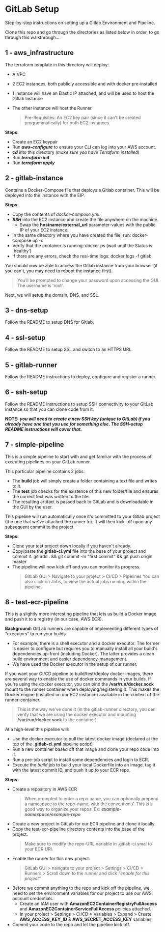 # GitLab Setup

Step-by-step instructions on setting up a Gitlab Environment and Pipeline.

Clone this repo and go through the directories as listed below in order, to go through this walkthrough....


## 1 - aws_infrastructure
The terraform template in this directory will deploy:
  - A VPC
  - 2 EC2 instances, both publicly accessible and with docker pre-installed
  - 1 instance will have an Elastic IP attached, and will be used to host the Gitlab Instance
  - The other instance will host the Runner

    > Pre-Requisites:
    > An EC2 key pair (since it can't be created programmatically) for both EC2 instances.

**Steps:**
  - Create an EC2 keypair
  - Run ***aws-configure*** to ensure your CLI can log into your AWS account.
  - ***cd*** into this directory *(make sure you have Terraform installed)*
  - Run ***terraform init***
  - Run ***terraform apply***


## 2 - gitlab-instance
Contains a Docker-Compose file that deploys a Gitlab container. This will be deployed into the instance with the EIP.

**Steps:**
  - Copy the contents of *docker-compose.yml*.
  - ***SSH*** into the EC2 instance and create the file anywhere on the machine.
    - Swap the **hostname**/**external_url** parameter-values with the public IP of your EC2 instance.
  - In the same directory where you have created the file, run:
        docker-compose up -d
  - Verify that the container is running:
        docker ps (wait until the Status is 'healthy')
  - If there are any errors, check the real-time logs:
        docker logs -f gitlab

You should now be able to access the Gitlab instance from your browser (if you can't, you may need to reboot the instance first).
  > You'll be prompted to change your password upon accessing the GUI.
  > The username is 'root'.

Next, we will setup the domain, DNS, and SSL.


## 3 - dns-setup
Follow the README to setup DNS for Gitlab.


## 4 - ssl-setup
Follow the README to setup SSL and switch to an HTTPS URL.


## 5 - gitlab-runner
Follow the README instructions to deploy, configure and register a runner.


## 6 - ssh-setup
Follow the README instructions to setup SSH connectivity to your GitLab instance so that you can clone code from it.

**NOTE:** ***you will need to create a new SSH key (unique to GitLab) if you already have one that you use for something else. The SSH-setup README instructions will cover that.***


## 7 - simple-pipeline
This is a simple pipeline to start with and get familiar with the process of executing pipelines on your GitLab runner.

This particular pipeline contains 2 jobs:
  - The **build** job will simply create a folder containing a text file and writes to it.
  - The **test** job checks for the existence of this new folder/file and ensures the correct text was written to the file.
  - The resulting artifact is passed back to GitLab and is downloadable in the GUI by the user.

This pipeline will run automatically once it's committed to your Gitlab project (the one that we've attached the runner to). It will then kick-off upon any subsequent commit to the project.

**Steps:**
  - Clone your test project down locally if you haven't already.
  - Copy/paste the **gitlab-ci.yml** file into the base of your project and commit it.
      git add . && git commit -m "first commit" && git push origin master
  - The pipeline will now kick off and you can monitor its progress.
      > GitLab GUI > Navigate to your project > CI/CD > Pipelines
      > You can also click on Jobs, to view the actual jobs running within the pipeline.


## 8 - test-ecr-pipeline
This is a slightly more interesting pipeline that lets us build a Docker image and push it to a registry (in our case, AWS ECR).

**Background:**
GitLab runners are capable of implementing different types of "executors" to run your builds.
  - For example, there is a shell executor and a docker executor. The former is easier to configure but requires you to manually install all your build's dependencies up-front (including Docker). The latter provides a clean build environment and easier dependency-management.
  - We have used the Docker executor in the setup of our runner.

If you want your CI/CD pipeline to build/test/deploy docker images, there are several way to enable the use of docker commands in your builds. If you're using the docker executor, you can bind the **/var/run/docker.sock** mount to the runner container when deploying/registering it. This makes the Docker engine (installed on our EC2 instance) available in the context of the runner-container.
  > This is the way we've done it (in the gitlab-runner directory, you can verify that we are using the docker executor and mounting **/var/run/docker.sock** to the container)

At a high-level this pipeline will:
  - Use the docker executor to pull the latest docker image (declared at the top of the **.gitlab-ci.yml** pipeline script)
  - Run a new container based off that image and clone your repo code into it.
  - Run a pre-job script to install some dependencies and login to ECR.
  - Execute the *build* job to build your local Dockerfile into an image, tag it with the latest commit ID, and push it up to your ECR repo.

**Steps:**
  - Create a repository in AWS ECR
      > When prompted to enter a repo name, you can optionally prepend a namespace to the repo-name, with the convention ***<namespace-name>/<repo-name>***. This is a good way to organize your repos.
      > Ex: ***example-namespace/example-repo***
  - Create a new project in GitLab for our ECR pipeline and clone it locally.
  - Copy the test-ecr-pipeline directory contents into the base of the project.
      > Make sure to modify the repo-URL variable in .gitlab-ci.ymal to your ECR URI.
  - Enable the runner for this new project:
      > GitLab GUI > navigate to your project > Settings > CI/CD > Runners > Scroll down to the runner and click *"enable for this project"*
  - Before we commit anything to the repo and kick off the pipeline, we need to set the environment variables for our project to use our AWS account credentials.
    - Create an IAM user with **AmazonEC2ContainerRegistryFullAccess** and **AmazonEC2ContainerServiceFullAccess** policies attached.
    - In your project > Settings > CI/CD > Variables > Expand > Create **AWS_ACCESS_KEY_ID** & **AWS_SECRET_ACCESS_KEY** variables.
  - Commit your code to the repo and let the pipeline kick off.
